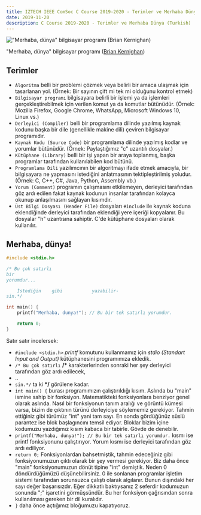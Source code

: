 ```yaml
---
title: IZTECH IEEE ComSoc C Course 2019-2020 - Terimler ve Merhaba Dünya (Turkish)
date: 2019-11-20
description: C Course 2019-2020 - Terimler ve Merhaba Dünya (Turkish)
---
```


!["Merhaba, dünya" bilgisayar programı (Brian Kernighan)](https://upload.wikimedia.org/wikipedia/commons/thumb/2/21/Hello_World_Brian_Kernighan_1978.jpg/440px-Hello_World_Brian_Kernighan_1978.jpg)

"Merhaba, dünya" bilgisayar programı ([Brian Kernighan](https://www.wikiwand.com/en/Brian_Kernighan))

## Terimler
- `Algoritma` belli bir problemi çözmek veya belirli bir amaca ulaşmak için tasarlanan yol. (Örnek: Bir sayının çift mi tek mi olduğunu kontrol etmek)
- `Bilgisayar programı` bilgisayara belirli bir işlemi ya da işlemleri gerçekleştirebilmek için verilen komut ya da komutlar bütünüdür. (Örnek: Mozilla Firefox, Google Chrome, WhatsApp, Microsoft Windows 10, Linux vs.)
- `Derleyici (Compiler)` belli bir programlama dilinde yazılmış kaynak kodunu başka bir dile (genellikle makine dili) çeviren bilgisayar programıdır.
- `Kaynak Kodu (Source Code)` bir programlama dilinde yazılmış kodlar ve yorumlar bütünüdür. (Örnek: Paylaştığımız "c" uzantılı dosyalar.)
- `Kütüphane (Library)` belli bir işi yapan bir araya toplanmış, başka programlar tarafından kullanılabilen kod bütünü. 
- `Programlama Dili` yazılımcının bir algoritmayı ifade etmek amacıyla, bir bilgisayara ne yapmasını istediğini anlatmasının tektipleştirilmiş yoludur. (Örnek: C, C++, C#, Java, Python, Assembly vb.)
- `Yorum (Comment)` programın çalışmasını etkilemeyen, derleyici tarafından göz ardı edilen fakat kaynak kodunun insanlar tarafından kolayca okunup anlaşılmasını sağlayan kısımdır.
- `Üst Bilgi Dosyası (Header File)` dosyaları `#include` ile kaynak koduna eklendiğinde derleyici tarafından eklendiği yere içeriği kopyalanır. Bu dosyalar "h" uzantısına sahiptir. C'de kütüphane dosyaları olarak kullanılır.

## Merhaba, dünya!

```c
#include <stdio.h>

/* Bu çok satırlı
bir 
yorumdur...

    İstediğin    gibi           yazabilir-
sin.*/

int main() {
    printf("Merhaba, dunya!"); // Bu bir tek satırlı yorumdur.

    return 0;
}
```

Satır satır incelersek:
- `#include <stdio.h>` _printf_ komutunu kullanmamız için _stdio (Standart Input and Output)_ kütüphanesini programımıza ekledik.
- `/* Bu çok satırlı` __/*__ karakterlerinden sonraki her şey derleyici tarafından göz ardı edilecek,
- ..
- `sin.*/` ta ki __*/__ görülene kadar.
- `int main() {` burası programımızın çalıştırıldığı kısım. Aslında bu "main" ismine sahip bir fonksiyon. Matematikteki fonksiyonlara benziyor genel olarak aslında. Nasıl bir fonksiyonun tanım aralığı ve görüntü kümesi varsa, bizim de çıktının türünü derleyiciye söylememiz gerekiyor. Tahmin ettiğiniz gibi türümüz "int" yani tam sayı. En sonda gördüğünüz süslü parantez ise blok başlagıncını temsil ediyor. Bloklar bizim içine kodumuzu yazdığımız kısım kabaca bir tabirle. Gövde de denebilir.
- `printf("Merhaba, dunya!"); // Bu bir tek satırlı yorumdur.` kısmı ise printf fonksiyonunu çalıştırıyor. Yorum kısmı ise derleyici tarafından göz ardı ediliyor. 
- `return 0;` Fonksiyonlardan bahsetmiştik, tahmin edeceğiniz gibi fonksiyonumuzun çıktı olarak bir şey vermesi gerekiyor. Biz daha önce "main" fonksiyonumuzun dönüt tipine "int" demiştik. Neden 0 döndürdüğümüzü düşünebilirsiniz. 0 ile sonlanan programlar işletim sistemi tarafından sorunsuzca çalıştı olarak algılanır. Bunun dışındaki her sayı değer başarısızdır. Eğer dikkatlı baktıysanız 2 seferdir kodumuzun sonunda ";" işaretini görmüşsündür. Bu her fonksiyon çağrısından sonra kullanılması gereken bir dil kuralıdır.
- `}` daha önce açtığımız bloğumuzu kapatıyoruz.
